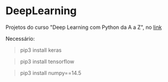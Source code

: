 # DeepLearning

Projetos do curso "Deep Learning com Python da A a Z", no [link](https://www.udemy.com/share/101uu0AksTcV1RQXo=/)

Necessário:
> pip3 install keras

> pip3 install tensorflow

> pip3 install numpy==14.5
